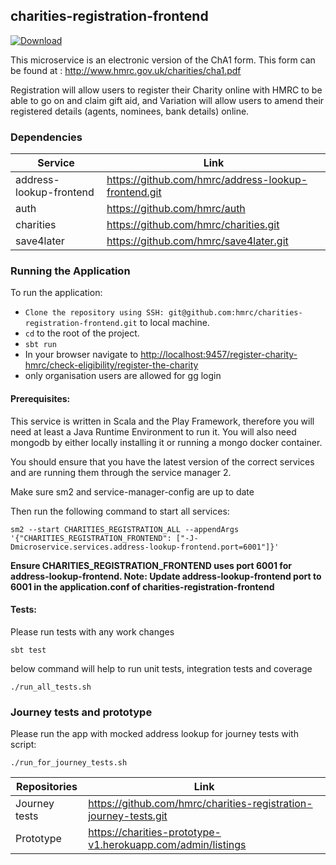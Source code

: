 ## charities-registration-frontend

[ ![Download](https://api.bintray.com/packages/hmrc/releases/charities-registration-frontend/images/download.svg) ](https://bintray.com/hmrc/releases/tax-history-frontend/_latestVersion)

This microservice is an electronic version of the ChA1 form. This form can be found at : http://www.hmrc.gov.uk/charities/cha1.pdf

Registration will allow users to register
their Charity online with HMRC to be able to go on and claim gift aid, and Variation will allow users to amend their
registered details (agents, nominees, bank details) online.

### Dependencies

| Service                 | Link                                                |
|-------------------------|-----------------------------------------------------|
| address-lookup-frontend | https://github.com/hmrc/address-lookup-frontend.git |
| auth                    | https://github.com/hmrc/auth                        |
| charities               | https://github.com/hmrc/charities.git               |
| save4later              | https://github.com/hmrc/save4later.git              |

### Running the Application

To run the application:

* `Clone the repository using SSH: git@github.com:hmrc/charities-registration-frontend.git` to local machine.
* `cd` to the root of the project.
* `sbt run`
* In your browser navigate to [http://localhost:9457/register-charity-hmrc/check-eligibility/register-the-charity](http://localhost:9457/register-charity-hmrc/check-eligibility/register-the-charity)
* only organisation users are allowed for gg login

#### Prerequisites:
This service is written in Scala and the Play Framework, therefore you will need at least a Java Runtime Environment to run it. You will also need mongodb by either locally installing it or running a mongo docker container.

You should ensure that you have the latest version of the correct services and are running them through the service manager 2.

Make sure sm2 and service-manager-config are up to date

Then run the following command to start all services:


```
sm2 --start CHARITIES_REGISTRATION_ALL --appendArgs '{"CHARITIES_REGISTRATION_FRONTEND": ["-J-Dmicroservice.services.address-lookup-frontend.port=6001"]}'
```

**Ensure CHARITIES_REGISTRATION_FRONTEND uses port 6001 for address-lookup-frontend. Note: Update address-lookup-frontend port to 6001 in the application.conf of charities-registration-frontend**

#### Tests:
Please run tests with any work changes
```
sbt test
```
below command will help to run unit tests, integration tests and coverage 
```
./run_all_tests.sh
```

### Journey tests and prototype
Please run the app with mocked address lookup for journey tests with script:
```
./run_for_journey_tests.sh
```

| Repositories  | Link                                                             |
|---------------|------------------------------------------------------------------|
| Journey tests | https://github.com/hmrc/charities-registration-journey-tests.git |
| Prototype     | https://charities-prototype-v1.herokuapp.com/admin/listings      |
